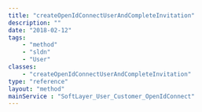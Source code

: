 ```yaml
---
title: "createOpenIdConnectUserAndCompleteInvitation"
description: ""
date: "2018-02-12"
tags:
    - "method"
    - "sldn"
    - "User"
classes:
    - "createOpenIdConnectUserAndCompleteInvitation"
type: "reference"
layout: "method"
mainService : "SoftLayer_User_Customer_OpenIdConnect"
---
```

